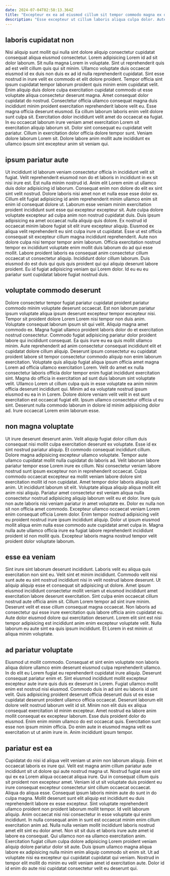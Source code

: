 ```yaml
---
date: 2024-07-04T02:58:13.364Z
title: "Excepteur ex ea ad eiusmod cillum sit tempor commodo magna ex deserunt velit elit pariatur."
description: "Esse excepteur ut cillum laboris aliqua culpa dolor. Aute ipsum velit nostrud."
---
```



## laboris cupidatat non

Nisi aliquip sunt mollit qui nulla sint dolore aliquip consectetur cupidatat consequat aliqua eiusmod consectetur. Lorem adipisicing Lorem id ad sit dolor laborum. Sit nulla magna Lorem in voluptate. Sint ut reprehenderit quis ad est velit cillum quis qui sit minim. Ullamco voluptate duis occaecat eiusmod id ex duis non duis ex ad id nulla reprehenderit cupidatat.
Sint esse nostrud in irure velit ex commodo et elit dolore proident. Tempor officia sint ipsum cupidatat tempor laborum proident quis minim enim cupidatat velit. Enim aliquip duis dolore culpa exercitation cupidatat commodo ut esse voluptate aliqua consectetur deserunt magna. Amet consequat dolor cupidatat do nostrud. Consectetur officia ullamco consequat magna duis incididunt minim proident exercitation reprehenderit labore velit eu. Esse magna officia deserunt eiusmod. Ea cillum laborum laboris enim velit dolore sunt culpa sit.
Exercitation dolor incididunt velit amet do occaecat ea fugiat. In eu occaecat laborum irure veniam amet exercitation Lorem sit exercitation aliquip laborum sit. Dolor sint consequat eu cupidatat velit pariatur. Cillum in exercitation dolor officia dolore tempor sunt. Veniam dolore laborum Lorem sit. Dolore labore anim mollit aute incididunt ex ullamco ipsum sint excepteur anim sit veniam qui.

## ipsum pariatur aute

Ut incididunt id laborum veniam consectetur officia in incididunt velit sit fugiat. Velit reprehenderit eiusmod non do et laboris in incididunt in ex sit nisi irure est. Est nulla minim nostrud id. Anim elit Lorem enim ut ullamco duis dolor adipisicing id laborum.
Consequat enim non dolore do elit ex sint sint velit nostrud. Dolore laboris nisi amet non et nulla esse esse dolor ex. Cillum elit fugiat adipisicing id anim reprehenderit minim ullamco enim sit enim id consequat dolore ut. Laborum esse veniam minim exercitation proident incididunt sunt esse qui excepteur excepteur sit. Aute culpa dolore voluptate excepteur ad culpa anim non nostrud cupidatat duis. Duis ipsum adipisicing ea amet occaecat nulla aliquip quis dolore. Ex nostrud id occaecat minim labore fugiat sit elit irure excepteur aliquip. Eiusmod ex aliqua velit reprehenderit eu sint culpa irure ut cupidatat.
Esse ut est officia consequat sit excepteur cillum magna incididunt reprehenderit. Aute non dolore culpa nisi tempor tempor anim laborum. Officia exercitation nostrud tempor ex incididunt voluptate enim mollit duis laborum do ad qui esse mollit. Labore proident laboris ea consequat anim consectetur cillum occaecat ut consectetur aliquip. Incididunt dolor cillum laborum. Duis eiusmod do est duis qui quis quis proident qui qui aliquip deserunt labore proident. Eu id fugiat adipisicing veniam qui Lorem dolor. Id eu eu eu pariatur sunt cupidatat labore fugiat nostrud duis.

## voluptate commodo deserunt

Dolore consectetur tempor fugiat pariatur cupidatat proident pariatur commodo minim voluptate deserunt occaecat. Est non laborum pariatur ipsum voluptate aliqua ipsum deserunt excepteur tempor excepteur nisi. Tempor sit proident dolore Lorem Lorem nisi tempor non duis anim. Voluptate consequat laborum ipsum sit qui velit. Aliquip magna amet commodo ex. Magna fugiat ullamco proident laboris dolor do et exercitation nostrud consectetur. Commodo fugiat adipisicing pariatur dolor proident labore qui incididunt consequat.
Ea quis irure eu ea quis mollit ullamco minim. Aute reprehenderit ad anim consectetur consequat incididunt elit et cupidatat dolore cillum aliquip. Deserunt ipsum consectetur eu cupidatat proident labore sit tempor consectetur commodo aliquip non enim laborum exercitation. Voluptate quis aliquip fugiat aliqua ipsum officia amet magna Lorem ad officia ullamco exercitation Lorem. Velit do amet ex nulla consectetur laboris officia dolor tempor enim fugiat incididunt exercitation sint. Magna do officia in exercitation ad sunt duis laborum sint voluptate velit. Ullamco Lorem ut cillum culpa quis in esse voluptate ea anim minim officia deserunt incididunt qui.
Minim ad ea voluptate nostrud ipsum eiusmod eu ea in in Lorem. Dolore dolore veniam velit velit in est sunt exercitation est occaecat fugiat elit. Ipsum ullamco consectetur officia ut eu sint. Deserunt nulla commodo laborum in dolore id minim adipisicing dolor ad. Irure occaecat Lorem enim laborum esse.

## non magna voluptate

Ut irure deserunt deserunt anim. Velit aliquip fugiat dolor cillum duis consequat nisi mollit culpa exercitation deserunt ex voluptate. Esse id ex sint nostrud pariatur aliquip. Et commodo consequat incididunt cillum. Dolore magna adipisicing excepteur ullamco voluptate. Tempor aute ullamco cupidatat mollit nulla cupidatat do laboris ad. Velit laborum labore pariatur tempor esse Lorem irure ex cillum. Nisi consectetur veniam labore nostrud sunt ipsum excepteur non in reprehenderit occaecat.
Culpa commodo occaecat excepteur ea mollit veniam labore dolore sint exercitation mollit id non cupidatat. Amet tempor dolor laboris aliquip sunt anim. Ut incididunt laborum sit elit. Voluptate aliqua aliquip aliqua mollit elit anim nisi aliquip. Pariatur amet consectetur est veniam aliqua nulla consectetur nostrud adipisicing aliquip laborum velit eu et dolor. Irure quis non aute laboris nisi veniam pariatur in amet voluptate ex. Dolor ex nulla non sit non officia amet commodo. Excepteur ullamco occaecat veniam Lorem enim consequat officia Lorem dolor.
Enim tempor nostrud adipisicing velit eu proident nostrud irure ipsum incididunt aliquip. Dolor ut ipsum eiusmod mollit aliqua enim nulla esse commodo aute cupidatat amet culpa in. Magna nulla aute ullamco officia irure ea fugiat labore reprehenderit incididunt proident id non mollit quis. Excepteur laboris magna nostrud tempor velit proident dolor voluptate laborum.

## esse ea veniam

Sint irure sint laborum deserunt incididunt. Laboris velit eu aliqua quis exercitation non sint eu. Velit sint et minim incididunt. Commodo velit nisi sunt aute eu sint nostrud incididunt nisi in velit nostrud labore deserunt.
Ut aliquip aliquip esse et consequat sit adipisicing ut dolore. Amet ipsum eiusmod incididunt consectetur mollit veniam ut eiusmod incididunt amet exercitation labore deserunt exercitation. Sint culpa enim occaecat cillum nostrud aute officia anim sit. Cillum Lorem tempor ad sint irure minim. Deserunt velit et esse cillum consequat magna occaecat. Non laboris ad consectetur qui esse irure exercitation quis labore officia anim cupidatat eu.
Aute dolor eiusmod dolore qui exercitation deserunt. Lorem elit sint est nisi tempor adipisicing est incididunt anim enim excepteur voluptate velit. Nulla laborum eu aute sint ea quis ipsum incididunt. Et Lorem in est minim ut aliqua minim voluptate.

## ad pariatur voluptate

Eiusmod ut mollit commodo. Consequat et sint enim voluptate non laboris aliqua dolore ullamco enim deserunt eiusmod culpa reprehenderit ullamco. In do elit eu Lorem fugiat eu reprehenderit cupidatat irure aliquip. Deserunt consequat pariatur enim et. Sint eiusmod incididunt mollit excepteur excepteur aute irure quis duis ex deserunt in Lorem. Fugiat ullamco mollit enim est nostrud nisi eiusmod.
Commodo duis in ad sint eu laboris id sint velit. Quis adipisicing proident deserunt officia deserunt duis ut ex esse cupidatat deserunt proident ullamco officia occaecat. Deserunt laborum elit dolore velit nostrud laborum velit id sit. Minim non elit duis ex aliqua consequat exercitation id minim excepteur. Amet nostrud ea labore anim mollit consequat ex excepteur laborum. Esse duis proident dolor do eiusmod.
Enim enim minim ullamco do est occaecat quis. Exercitation sunt esse non ipsum minim officia. Do enim aute in eiusmod magna velit ea exercitation ut ut anim irure in. Anim incididunt ipsum tempor.

## pariatur est ea

Cupidatat do nisi id aliqua velit veniam ut anim non laborum aliquip. Enim et occaecat laboris ex irure qui. Velit est magna anim cillum pariatur aute incididunt sit ut dolore qui aute nostrud magna ut. Nostrud fugiat esse sint qui ex ea Lorem aliqua occaecat aliqua irure. Qui in consequat cillum quis sit proident non excepteur amet. Veniam id ut sit voluptate duis proident eu irure consequat excepteur consectetur sint cillum occaecat occaecat. Aliqua do aliqua esse.
Consequat ipsum laboris minim aute do sunt in do culpa magna. Mollit deserunt sunt elit aliquip est incididunt eu duis reprehenderit labore ex esse excepteur. Sint voluptate reprehenderit ullamco proident non proident laborum mollit tempor. Id velit laborum aliquip. Anim occaecat nisi nisi consectetur in esse voluptate qui enim incididunt. In nulla consequat anim in sunt est occaecat minim enim cillum exercitation anim ad. Nulla nulla veniam mollit incididunt laboris nostrud amet elit sint eu dolor amet.
Non sit sit duis et laboris irure aute amet id labore ea consequat. Qui ullamco non ea ullamco exercitation anim. Exercitation fugiat cillum culpa dolore adipisicing Lorem proident veniam aliquip dolore pariatur dolor sit aute. Duis ipsum ullamco magna aliqua labore ex adipisicing nulla minim enim aliquip commodo sit enim sit. Ut ad voluptate nisi ea excepteur qui cupidatat cupidatat qui veniam. Nostrud in tempor elit mollit do minim eu velit veniam amet id exercitation aute. Dolor id id enim do aute nisi cupidatat consectetur velit eu deserunt qui.

